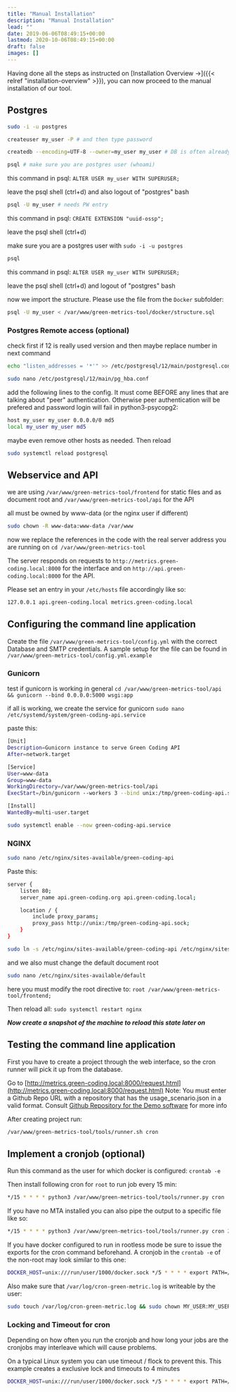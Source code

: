 ```yaml
---
title: "Manual Installation"
description: "Manual Installation"
lead: ""
date: 2019-06-06T08:49:15+00:00
lastmod: 2020-10-06T08:49:15+00:00
draft: false
images: []
---
```


Having done all the steps as instructed on [Installation Overview →]({{< relref "installation-overview" >}}), you can now proceed to the manual installation of our tool.

## Postgres
```bash
sudo -i -u postgres

createuser my_user -P # and then type password

createdb --encoding=UTF-8 --owner=my_user my_user # DB is often already created with previous command

psql # make sure you are postgres user (whoami)
```

this command in psql: ```ALTER USER my_user WITH SUPERUSER;```

leave the psql shell (ctrl+d) and also logout of "postgres" bash

```bash
psql -U my_user # needs PW entry
```

this command in psql: ```CREATE EXTENSION "uuid-ossp";```

leave the psql shell (ctrl+d)

make sure you are a postgres user with ```sudo -i -u postgres```

```bash
psql
```

this command in psql: ```ALTER USER my_user WITH SUPERUSER;```

leave the psql shell (ctrl+d) and logout of "postgres" bash

now we import the structure. Please use the file from the ```Docker``` subfolder:

```bash
psql -U my_user < /var/www/green-metrics-tool/docker/structure.sql
```

### Postgres Remote access (optional)

check first if 12 is really used version and then maybe replace number in next command

```bash
echo "listen_addresses = '*'" >> /etc/postgresql/12/main/postgresql.conf

sudo nano /etc/postgresql/12/main/pg_hba.conf
```

add the following lines to the config. It must come BEFORE any lines that are talking about "peer" authentication.
Otherwise peer authentication will be prefered and password login will fail in python3-psycopg2:

```bash
host my_user my_user 0.0.0.0/0 md5
local my_user my_user md5
```

maybe even remove other hosts as needed. Then reload

```bash
sudo systemctl reload postgresql
```

## Webservice and API
we are using ```/var/www/green-metrics-tool/frontend``` for static files and as document root and ```/var/www/green-metrics-tool/api``` for the API

all must be owned by www-data (or the nginx user if different)

```bash
sudo chown -R www-data:www-data /var/www
```

now we replace the references in the code with the real server address you are running on ```cd /var/www/green-metrics-tool```

The server responds on requests to ```http://metrics.green-coding.local:8000``` for the interface
and on ```http://api.green-coding.local:8000``` for the API.

Please set an entry in your ```/etc/hosts``` file accordingly like so:

```bash
127.0.0.1 api.green-coding.local metrics.green-coding.local
```

## Configuring the command line application

Create the file ```/var/www/green-metrics-tool/config.yml``` with the correct Database and SMTP credentials. A sample setup for the file can be found in ```/var/www/green-metrics-tool/config.yml.example```

### Gunicorn

test if gunicorn is working in general ```cd /var/www/green-metrics-tool/api && gunicorn --bind 0.0.0.0:5000 wsgi:app```

if all is working, we create the service for gunicorn ```sudo nano /etc/systemd/system/green-coding-api.service```

paste this:

```bash
[Unit]
Description=Gunicorn instance to serve Green Coding API
After=network.target

[Service]
User=www-data
Group=www-data
WorkingDirectory=/var/www/green-metrics-tool/api
ExecStart=/bin/gunicorn --workers 3 --bind unix:/tmp/green-coding-api.sock -m 007 api:app --user www-data -k uvicorn.workers.UvicornWorker --error-logfile /var/log/gunicorn-error.log

[Install]
WantedBy=multi-user.target
```

```bash
sudo systemctl enable --now green-coding-api.service
```

### NGINX

```bash
sudo nano /etc/nginx/sites-available/green-coding-api
```

Paste this:

```bash
server {
    listen 80;
    server_name api.green-coding.org api.green-coding.local;

    location / {
        include proxy_params;
        proxy_pass http://unix:/tmp/green-coding-api.sock;
    }
}
```
```bash
sudo ln -s /etc/nginx/sites-available/green-coding-api /etc/nginx/sites-enabled/
```

and we also must change the default document root

```bash
sudo nano /etc/nginx/sites-available/default
```

here you must modify the root directive to: ```root /var/www/green-metrics-tool/frontend;```

Then reload all: ```sudo systemctl restart nginx```

***Now create a snapshot of the machine to reload this state later on***

## Testing the command line application

First you have to create a project through the web interface, so the cron runner will pick it up from the database.

Go to [http://metrics.green-coding.local:8000/request.html](http://metrics.green-coding.local:8000/request.html) Note: You must enter a Github Repo URL with a repository that has the usage_scenario.json in a valid format. Consult [Github Repository for the Demo software](https://github.com/green-coding-berlin/green-metric-demo-software) for more info

After creating project run:

```bash
/var/www/green-metrics-tool/tools/runner.sh cron
```

## Implement a cronjob (optional)

Run this command as the user for which docker is configured: ```crontab -e```

Then install following cron for ```root``` to run job every 15 min:

```bash
*/15 * * * * python3 /var/www/green-metrics-tool/tools/runner.py cron
```

If you have no MTA installed you can also pipe the output to a specific file like so:

```bash
*/15 * * * * python3 /var/www/green-metrics-tool/tools/runner.py cron 2>&1 >> /var/log/cron-green-metric.log
```

If you have docker configured to run in rootless mode be sure to issue the exports for the cron command beforehand. A cronjob in the ```crontab -e``` of the non-root may look similar to this one:

```bash
DOCKER_HOST=unix:///run/user/1000/docker.sock */5 * * * * export PATH=/home/USERNAME/bin:$PATH; python3 /var/www/green-metrics-tool/tools/runner.py cron 2>&1 >> /var/log/cron-green-metric.log
```

Also make sure that ```/var/log/cron-green-metric.log``` is writeable by the user:

```bash
sudo touch /var/log/cron-green-metric.log && sudo chown MY_USER:MY_USER /var/log/cron-green-metric.log
```

### Locking and Timeout for cron

Depending on how often you run the cronjob and how long your jobs are the cronjobs may interleave which will cause problems.

On a typical Linux system you can use timeout / flock to prevent this. This example creates a exclusive lock and timeouts to 4 minutes

```bash
DOCKER_HOST=unix:///run/user/1000/docker.sock */5 * * * * export PATH=/home/USERNAME/bin:$PATH ; timeout 240s flock -nx /var/lock/greencoding-runner python3 /var/www/green-metrics-tool/tools/runner.py cron 2>&1 >> /var/log/cron-green-metric.log
```